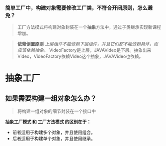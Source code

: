 ### 简单工厂中，构建对象需要修改工厂类，不符合开闭原则，怎么避免？
> 工厂方法模式将构建对象封装在一个**抽象**方法中，通过子类继承实现新课程增加。

> **依赖倒置原则** *上层组件不能依赖下层组件，并且它们都不能依赖具体，而应该依赖抽象。*
> VideoFactory是上层，JAVAVideo是下层。抽象出来Video，VideoFactory依赖Video这个抽象，JAVAVideo也依赖。
>
# 抽象工厂
## 如果需要构建一组对象怎么办？
> 将构建一组对象的细节封装在一个接口中

**抽象工厂模式 和 工厂方法模式 的区别在于：**

- 前者适用于构建多个对象，并且使用组合。
- 后者适用于构建单个对象，并且使用继承。
